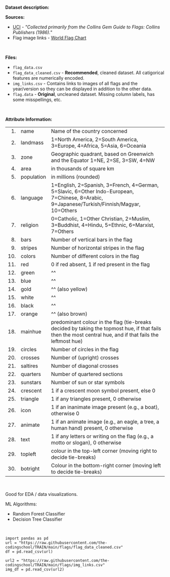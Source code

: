 **Dataset description:**

**Sources:**
- [UCI](https://archive.ics.uci.edu/dataset/40/flags) - *"Collected primarily from the Collins Gem Guide to Flags: Collins Publishers (1986)."*
- Flag image links - [World Flag Chart](https://flaglog.com)

<br />

**Files:**
- `flag_data.csv`
- `flag_data_cleaned.csv` - **Recommended**, cleaned dataset. All catigorical features are numerically encoded.
- `img_links.csv` - Contains links to images of all flags and the year/version so they can be displayed in addition to the other data.
- `flag.data` - **Original**, uncleaned dataset. Missing column labels, has some misspellings, etc.

<br />

**Attribute Information:**

|     |     |     |
| --: | --- | --- |
|  1. | name | Name of the country concerned |
|  2. | landmass | 1=North America, 2=South America, 3=Europe, 4=Africa, 5=Asia, 6=Oceania |
|  3. | zone | Geographic quadrant, based on Greenwich and the Equator 1=NE, 2=SE, 3=SW, 4=NW |
|  4. | area | in thousands of square km |
|  5. | population | in millions (rounded) |
|  6. | language | 1=English, 2=Spanish, 3=French, 4=German, 5=Slavic, 6=Other Indo-European, 7=Chinese, 8=Arabic, 9=Japanese/Turkish/Finnish/Magyar, 10=Others |
|  7. | religion | 0=Catholic, 1=Other Christian, 2=Muslim, 3=Buddhist, 4=Hindu, 5=Ethnic, 6=Marxist, 7=Others |
|  8. | bars | Number of vertical bars in the flag |
|  9. | stripes | Number of horizontal stripes in the flag |
| 10. | colors | Number of different colors in the flag |
| 11. | red | 0 if red absent, 1 if red present in the flag |
| 12. | green | ^^ |
| 13. | blue | ^^ |
| 14. | gold | ^^ (also yellow) |
| 15. | white | ^^ |
| 16. | black | ^^ |
| 17. | orange |  ^^ (also brown) |
| 18. | mainhue | predominant colour in the flag (tie-breaks decided by taking the topmost hue, if that fails then the most central hue, and if that fails the leftmost hue) |
| 19. | circles |  Number of circles in the flag |
| 20. | crosses | Number of (upright) crosses |
| 21. | saltires | Number of diagonal crosses |
| 22. | quarters | Number of quartered sections |
| 23. | sunstars | Number of sun or star symbols |
| 24. | crescent | 1 if a crescent moon symbol present, else 0 |
| 25. | triangle | 1 if any triangles present, 0 otherwise |
| 26. | icon | 1 if an inanimate image present (e.g., a boat), otherwise 0 |
| 27. | animate | 1 if an animate image (e.g., an eagle, a tree, a human hand) present, 0 otherwise |
| 28. | text | 1 if any letters or writing on the flag (e.g., a motto or slogan), 0 otherwise |
| 29. | topleft | colour in the top-left corner (moving right to decide tie-breaks) |
| 30. | botright | Colour in the bottom-right corner (moving left to decide tie-breaks) |

<br />

Good for EDA / data visualizations.

ML Algorithms:
- Random Forest Classifier
- Decision Tree Classifier

<br />

```
import pandas as pd
url = "https://raw.githubusercontent.com/the-codingschool/TRAIN/main/flags/flag_data_cleaned.csv"
df = pd.read_csv(url)

url2 = "https://raw.githubusercontent.com/the-codingschool/TRAIN/main/flags/img_links.csv"
img_df = pd.read_csv(url2)
```